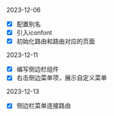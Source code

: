 2023-12-06
- [x] 配置别名
- [x] 引入iconfont
- [x] 初始化路由和路由对应的页面

2023-12-11
- [x] 编写侧边栏组件
- [x] 右击侧边菜单项，展示自定义菜单

2023-12-13
- [x] 侧边栏菜单连接路由